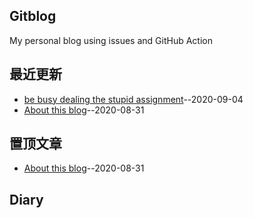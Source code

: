 ## Gitblog
My personal blog using issues and GitHub Action
## 最近更新
- [be busy dealing the stupid assignment](https://github.com/William-Wang1988/gitblog/issues/9)--2020-09-04
- [About this blog](https://github.com/William-Wang1988/gitblog/issues/8)--2020-08-31
## 置顶文章
- [About this blog](https://github.com/William-Wang1988/gitblog/issues/8)--2020-08-31
## Diary
